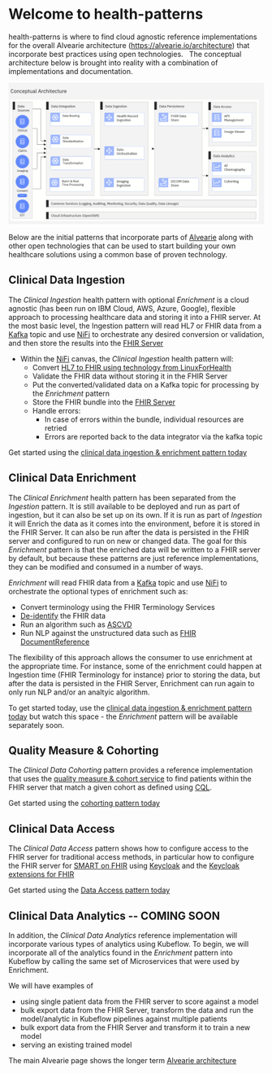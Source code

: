 # Welcome to health-patterns

health-patterns is where to find cloud agnostic reference implementations for the overall Alvearie architecture (https://alvearie.io/architecture) that incorporate best practices using open technologies.  
The conceptual architecture below is brought into reality with a combination of implementations and documentation.  

![AlvearieConceptualArchitecture](images/AlvearieConceptualArchitecture.png)

Below are the initial patterns that incorporate parts of [Alvearie](https://alvearie.io/) along with other open technologies that can be used to start building your own healthcare solutions using a common base of proven technology.

## Clinical Data Ingestion

The _Clinical Ingestion_ health pattern with optional _Enrichment_ is a cloud agnostic (has been run on IBM Cloud, AWS, Azure, Google), flexible approach to processing healthcare data and storing it into a FHIR server.
At the most basic level, the Ingestion pattern will read HL7 or FHIR data from a [Kafka](https://kafka.apache.org) topic and use [NiFi](https://github.com/apache/nifi) to orchestrate any desired conversion or validation, and then store the results into the [FHIR Server](https://github.com/ibm/fhir)

- Within the [NiFi](https://github.com/apache/nifi) canvas, the _Clinical Ingestion_ health pattern will:
    - Convert [HL7 to FHIR using technology from LinuxForHealth](https://github.com/LinuxForHealth/hl7v2-fhir-converter)
    - Validate the FHIR data without storing it in the FHIR Server
    - Put the converted/validated data on a Kafka topic for processing by the _Enrichment_ pattern
    - Store the FHIR bundle into the [FHIR Server](https://github.com/ibm/fhir)
    - Handle errors:
        - In case of errors within the bundle, individual resources are retried
        - Errors are reported back to the data integrator via the kafka topic

Get started using the [clinical data ingestion & enrichment pattern today](https://github.com/Alvearie/health-patterns/tree/main/clinical-ingestion)

## Clinical Data Enrichment
The _Clinical Enrichment_ health pattern has been separated from the _Ingestion_ pattern.  It is still available to be deployed and run as part of ingestion, but it can also be set up on its own.
If it is run as part of _Ingestion_ it will Enrich the data as it comes into the environment, before it is stored in the FHIR Server.  It can also be run after the data is persisted in the FHIR server and configured to run on new or changed data.
The goal for this _Enrichment_ pattern is that the enriched data will be written to a FHIR server by default, but because these patterns are just reference implementations, they can be modified and consumed in a number of ways.

_Enrichment_ will read FHIR data from a [Kafka](https://kafka.apache.org) topic and use [NiFi](https://github.com/apache/nifi) to orchestrate the optional types of enrichment such as:
- Convert terminology using the FHIR Terminology Services
- [De-identify](https://github.com/Alvearie/de-identification) the FHIR data
- Run an algorithm such as [ASCVD](https://github.com/Alvearie/health-analytics/tree/main/ascvd)
- Run NLP against the unstructured data such as [FHIR DocumentReference](https://www.hl7.org/fhir/documentreference.html)

The flexibility of this approach allows the consumer to use enrichment at the appropriate time.  For instance, some of the enrichment could happen at Ingestion time (FHIR Terminology for  instance) prior to storing the data, but after the data is persisted in the FHIR Server, Enrichment can run again to only run NLP and/or an analtyic algorithm.

To get started today, use the [clinical data ingestion & enrichment pattern today](https://github.com/Alvearie/health-patterns/tree/main/clinical-ingestion) but watch this space - the _Enrichment_ pattern will be available separately soon.


## Quality Measure & Cohorting 
The _Clinical Data Cohorting_ pattern provides a reference implementation that uses the [quality measure & cohort service](https://github.com/Alvearie/quality-measure-and-cohort-service) to find patients within the FHIR server that match a given cohort as defined using [CQL](https://cql.hl7.org).

Get started using the [cohorting pattern today](https://github.com/Alvearie/health-patterns/tree/main/cohort-service)


## Clinical Data Access 
The _Clinical Data Access_ pattern shows how to configure access to the FHIR server for traditional access methods, in particular how to configure the FHIR server for [SMART on FHIR](https://smarthealthit.org/) using [Keycloak](https://www.keycloak.org/) and the [Keycloak extensions for FHIR](https://github.com/Alvearie/keycloak-extensions-for-fhir)

Get started using the [Data Access pattern today](https://github.com/Alvearie/health-patterns/tree/main/data-access)

## Clinical Data Analytics -- COMING SOON
In addition, the _Clinical Data Analytics_ reference implementation will incorporate various types of analytics using Kubeflow.  To begin, we will incorporate all of the analytics found in the _Enrichment_ pattern into Kubeflow by calling the same set of Microservices that were used by Enrichment.

We will have examples of 
- using single patient data from the FHIR server to score against a model
- bulk export data from the FHIR Server, transform the data and run the model/analytic in Kubeflow pipelines against multiple patients
- bulk export data from the FHIR Server and transform it to train a new model
- serving an existing trained model


The main Alvearie page shows the longer term [Alvearie architecture](https://alvearie.io/architecture) 



